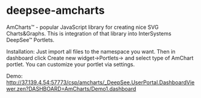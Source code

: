 deepsee-amcharts
================
AmCharts™ - popular JavaScript library for creating nice SVG Charts&Graphs.
This is integration of that library into InterSystems DeepSee™ Portlets.

Installation:
Just import all files to the namespace you want.
Then in dashboard click Create new widget->Portlets-> and select type of AmChart portlet.
You can customize your portlet via settings.

Demo:
http://37.139.4.54:57773/csp/amcharts/_DeepSee.UserPortal.DashboardViewer.zen?DASHBOARD=AmCharts/Demo1.dashboard
